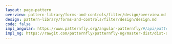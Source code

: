 ```yaml
---
layout: page-pattern
overview: pattern-library/forms-and-controls/filter/design/overview.md
design: pattern-library/forms-and-controls/filter/design/design.md
code: false
impl_angular: https://www.patternfly.org/angular-patternfly/#/api/patternfly.filters.component:pfFilter
impl_ng: https://rawgit.com/patternfly/patternfly-ng/master-dist/dist-demo/#/filters
---
```

